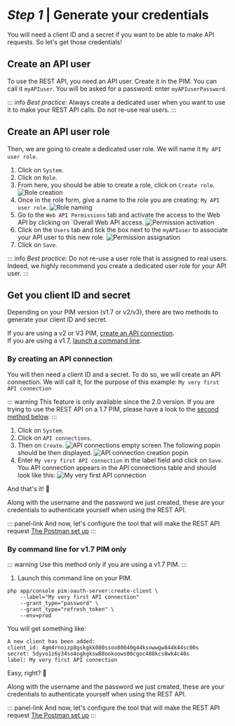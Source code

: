 # _Step 1_ | Generate your credentials

You will need a client ID and a secret if you want to be able to make API requests. So let's get those credentials!

## Create an API user

To use the REST API, you need an API user. Create it in the PIM. You can call it `myAPIuser`. You will be asked for a password: enter `myAPIuserPassword`.

::: info
_Best practice:_ Always create a dedicated user when you want to use it to make your REST API calls. Do not re-use real users.
:::

## Create an API user role

Then, we are going to create a dedicated user role. We will name it `My API user role`. 

1. Click on `System`.
1. Click on `Role`. 
1. From here, you should be able to create a role, click on `Create role`.
![Role creation](/img/getting-started/role-creation.png)
1. Once in the role form, give a name to the role you are creating: `My API user role`.
![Role naming](/img/getting-started/role-naming.png)
1. Go to the `Web API Permissions` tab and activate the access to the Web API by clicking on `Overall Web API access.
![Permission activation](/img/getting-started/permission-activation.png)
1. Click on the `Users` tab and tick the box next to the `myAPIuser` to associate your API user to this new role.
![Permission assignation](/img/getting-started/permission-assignation.png)
1. Click on `Save`.

::: info
_Best practice:_ Do not re-use a user role that is assigned to real users. Indeed, we highly recommend you create a dedicated user role for your API user.
:::

## Get you client ID and secret

Depending on your PIM version (v1.7 or v2/v3), there are two methods to generate your client ID and secret.

If you are using a v2 or V3 PIM, [create an API connection](#by-creating-an-API-connection).  
If you are using a v1.7, [launch a command line](#by-command-line-for-v17-pim-only).

### By creating an API connection

You will then need a client ID and a secret. To do so, we will create an API connection. We will call it, for the purpose of this example: `My very first API connection`

::: warning
This feature is only available since the 2.0 version. If you are trying to use the REST API on a 1.7 PIM, please have a look to the [second method below](#get-your-credentials-via-command-line-).
:::

1. Click on `System`.
1. Click on `API connections`.
1. Then on `Create`.
![API connections empty screen](/img/getting-started/api-connections-empty-screen.png)
The following popin should be then displayed.
![API connection creation popin](/img/getting-started/api-connection-creation-popin.png)
1. Enter `My very first API connection` in the label field and click on `Save`.  
You API connection appears in the API connections table and should look like this:
![My very first API connection](/img/getting-started/my-very-first-api-connection.png)

And that's it! :tada:

Along with the username and the password we just created, these are your credentials to authenticate yourself when using the REST API.

::: panel-link And now, let's configure the tool that will make the REST API request [The Postman set up](/getting-started/your-first-tutorial-old/step-2.html)
:::

### By command line for v1.7 PIM only

::: warning
Use this method only if you are using a v1.7 PIM.
:::

1. Launch this command line on your PIM.
```
php app/console pim:oauth-server:create-client \
    --label="My very first API connection"
    --grant_type="password" \
    --grant_type="refresh_token" \
    --env=prod
```
You will get something like:
```
A new client has been added:
client_id: 4gm4rnoizp8gskgkk080ssoo80040g44ksowwgw844k44sc00s
secret: 5dyvo1z6y34so4ogkgksw88ookoows00cgoc488kcs8wk4c40s
label: My very first API connection
```

Easy, right? 🙂

Along with the username and the password we just created, these are your credentials to authenticate yourself when using the REST API.

::: panel-link And now, let's configure the tool that will make the REST API request [The Postman set up](/getting-started/your-first-tutorial-old/step-2.html)
:::
